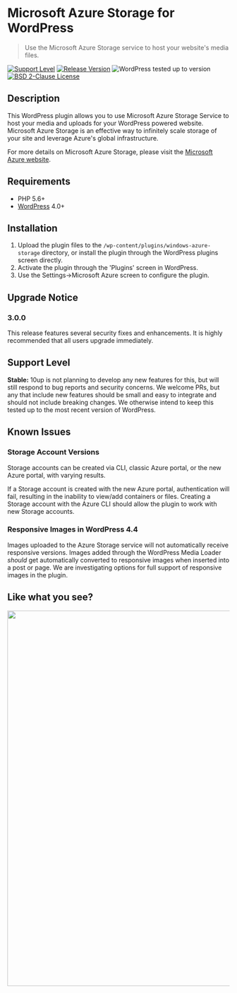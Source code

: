 # Microsoft Azure Storage for WordPress

> Use the Microsoft Azure Storage service to host your website's media files.

[![Support Level](https://img.shields.io/badge/support-stable-blue.svg)](#support-level) [![Release Version](https://img.shields.io/github/release/10up/windows-azure-storage.svg)](https://github.com/10up/windows-azure-storage/releases/latest) ![WordPress tested up to version](https://img.shields.io/badge/WordPress-v5.3%20tested-success.svg) [![BSD 2-Clause License](https://img.shields.io/github/license/10up/windows-azure-storage.svg)](https://github.com/10up/windows-azure-storage/blob/master/LICENSE)

## Description

This WordPress plugin allows you to use Microsoft Azure Storage Service to host
your media and uploads for your WordPress powered website. Microsoft Azure Storage is an effective way
to infinitely scale storage of your site and leverage Azure's global infrastructure.

For more details on Microsoft Azure Storage, please visit the <a href="https://azure.microsoft.com/en-us/services/storage/">Microsoft Azure website</a>.

## Requirements

* PHP 5.6+
* [WordPress](http://wordpress.org/) 4.0+

## Installation

1. Upload the plugin files to the `/wp-content/plugins/windows-azure-storage` directory, or install the plugin through the WordPress plugins screen directly.
1. Activate the plugin through the 'Plugins' screen in WordPress.
1. Use the Settings->Microsoft Azure screen to configure the plugin.

## Upgrade Notice

### 3.0.0
This release features several security fixes and enhancements.
It is highly recommended that all users upgrade immediately.

## Support Level
**Stable:** 10up is not planning to develop any new features for this, but will still respond to bug reports and security concerns.  We welcome PRs, but any that include new features should be small and easy to integrate and should not include breaking changes.  We otherwise intend to keep this tested up to the most recent version of WordPress.

## Known Issues

### Storage Account Versions
Storage accounts can be created via CLI, classic Azure portal, or the new Azure portal, with varying results.

If a Storage account is created with the new Azure portal, authentication will fail, resulting in the inability to view/add containers or files. Creating a Storage account with the Azure CLI should allow the plugin to work with new Storage accounts.

### Responsive Images in WordPress 4.4
Images uploaded to the Azure Storage service will not automatically receive responsive versions. Images added through the WordPress Media Loader *should* get automatically converted to responsive images when inserted into a post or page. We are investigating options for full support of responsive images in the plugin.

## Like what you see?

<p align="center">
<a href="http://10up.com/contact/"><img src="https://10updotcom-wpengine.s3.amazonaws.com/uploads/2016/10/10up-Github-Banner.png" width="850"></a>
</p>